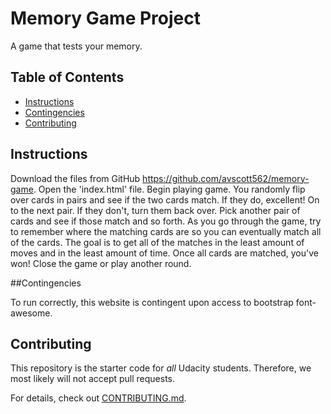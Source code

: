 # Memory Game Project
A game that tests your memory.  

## Table of Contents

* [Instructions](#instructions)
* [Contingencies](#contingencies)
* [Contributing](#contributing)

## Instructions

Download the files from GitHub https://github.com/avscott562/memory-game.
Open the 'index.html' file.
Begin playing game.  You randomly flip over cards in pairs and see if the
two cards match.  If they do, excellent!  On to the next pair.  If they don't, turn them back over.  Pick another pair of cards and see if those match and so forth.  As you go through the game, try to remember where the matching cards are so you can eventually match all of the cards.  The goal is to get all of the matches in the least amount of moves and in the least amount of time.
Once all cards are matched, you've won!
Close the game or play another round.

##Contingencies

To run correctly, this website is contingent upon access to bootstrap font-awesome.

## Contributing

This repository is the starter code for _all_ Udacity students. Therefore, we most likely will not accept pull requests.

For details, check out [CONTRIBUTING.md](CONTRIBUTING.md).
